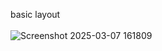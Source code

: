 basic layout <br><br>
![Screenshot 2025-03-07 161809](https://github.com/user-attachments/assets/93633ee4-c5e6-44c5-9ffd-e009f9516c99)
